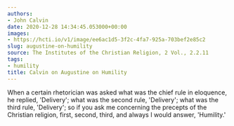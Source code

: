 ```yaml
---
authors:
- John Calvin
date: 2020-12-28 14:34:45.053000+00:00
images:
- https://hcti.io/v1/image/ee6ac1d5-3f2c-4fa7-925a-703bef2e85c2
slug: augustine-on-humility
source: The Institutes of the Christian Religion, 2 Vol., 2.2.11
tags:
- humility
title: Calvin on Augustine on Humility
---
```


When a certain rhetorician was asked what was the chief rule in eloquence, he replied, 'Delivery'; what was the second rule, 'Delivery'; what was the third rule, 'Delivery'; so if you ask me concerning the precepts of the Christian religion, first, second, third, and always I would answer, 'Humility.'